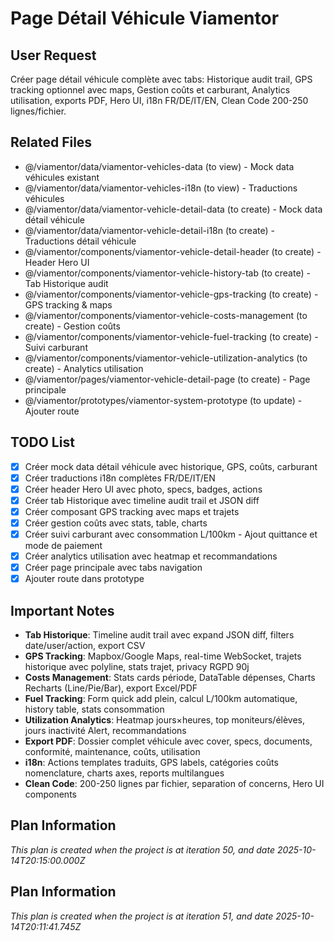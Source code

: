# Page Détail Véhicule Viamentor

## User Request
Créer page détail véhicule complète avec tabs: Historique audit trail, GPS tracking optionnel avec maps, Gestion coûts et carburant, Analytics utilisation, exports PDF, Hero UI, i18n FR/DE/IT/EN, Clean Code 200-250 lignes/fichier.

## Related Files
- @/viamentor/data/viamentor-vehicles-data (to view) - Mock data véhicules existant
- @/viamentor/data/viamentor-vehicles-i18n (to view) - Traductions véhicules
- @/viamentor/data/viamentor-vehicle-detail-data (to create) - Mock data détail véhicule
- @/viamentor/data/viamentor-vehicle-detail-i18n (to create) - Traductions détail véhicule
- @/viamentor/components/viamentor-vehicle-detail-header (to create) - Header Hero UI
- @/viamentor/components/viamentor-vehicle-history-tab (to create) - Tab Historique audit
- @/viamentor/components/viamentor-vehicle-gps-tracking (to create) - GPS tracking & maps
- @/viamentor/components/viamentor-vehicle-costs-management (to create) - Gestion coûts
- @/viamentor/components/viamentor-vehicle-fuel-tracking (to create) - Suivi carburant
- @/viamentor/components/viamentor-vehicle-utilization-analytics (to create) - Analytics utilisation
- @/viamentor/pages/viamentor-vehicle-detail-page (to create) - Page principale
- @/viamentor/prototypes/viamentor-system-prototype (to update) - Ajouter route

## TODO List
- [x] Créer mock data détail véhicule avec historique, GPS, coûts, carburant
- [x] Créer traductions i18n complètes FR/DE/IT/EN
- [x] Créer header Hero UI avec photo, specs, badges, actions
- [x] Créer tab Historique avec timeline audit trail et JSON diff
- [x] Créer composant GPS tracking avec maps et trajets
- [x] Créer gestion coûts avec stats, table, charts
- [x] Créer suivi carburant avec consommation L/100km - Ajout quittance et mode de paiement
- [x] Créer analytics utilisation avec heatmap et recommandations
- [x] Créer page principale avec tabs navigation
- [x] Ajouter route dans prototype

## Important Notes
- **Tab Historique**: Timeline audit trail avec expand JSON diff, filters date/user/action, export CSV
- **GPS Tracking**: Mapbox/Google Maps, real-time WebSocket, trajets historique avec polyline, stats trajet, privacy RGPD 90j
- **Costs Management**: Stats cards période, DataTable dépenses, Charts Recharts (Line/Pie/Bar), export Excel/PDF
- **Fuel Tracking**: Form quick add plein, calcul L/100km automatique, history table, stats consommation
- **Utilization Analytics**: Heatmap jours×heures, top moniteurs/élèves, jours inactivité Alert, recommandations
- **Export PDF**: Dossier complet véhicule avec cover, specs, documents, conformité, maintenance, coûts, utilisation
- **i18n**: Actions templates traduits, GPS labels, catégories coûts nomenclature, charts axes, reports multilangues
- **Clean Code**: 200-250 lignes par fichier, separation of concerns, Hero UI components

  
## Plan Information
*This plan is created when the project is at iteration 50, and date 2025-10-14T20:15:00.000Z*

  
## Plan Information
*This plan is created when the project is at iteration 51, and date 2025-10-14T20:11:41.745Z*
